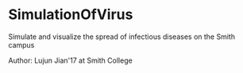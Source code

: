 # SimulationOfVirus
Simulate and visualize the spread of infectious diseases on the Smith campus

Author: Lujun Jian'17 at Smith College
